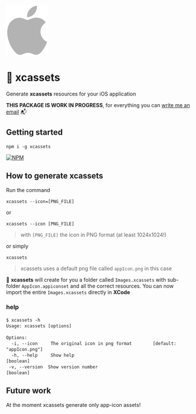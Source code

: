 ![](assets/apple_logo.png)

# 📲 xcassets

Generate **xcassets** resources for your iOS application

**THIS PACKAGE IS WORK IN PROGRESS**, for everything you can [write me an email] 📬

## Getting started

```
npm i -g xcassets
```

[![NPM](https://nodei.co/npm/xcassets.png?compact=true)](https://www.npmjs.com/package/xcassets)

## How to generate xcassets

Run the command

```
xcassets --icon=[PNG_FILE]
```

or

```
xcassets --icon [PNG_FILE]
```

[write me an email]: mailto:matteo@manzinello.dev

> with `[PNG_FILE]` the icon in PNG format (at least 1024x1024!)

or simply

```
xcassets
```

> xcassets uses a default png file called `appIcon.png` in this case

📲 **xcassets** will create for you a folder called `Images.xcassets` with sub-folder `AppIcon.appiconset` and all the correct resources. You can now import the entire `Images.xcassets` directly in **XCode**

### help

```
$ xcassets -h
Usage: xcassets [options]

Options:
  -i, --icon     The original icon in png format        [default: "appIcon.png"]
  -h, --help     Show help                                             [boolean]
 -v, --version  Show version number                                   [boolean]
```

## Future work

At the moment xcassets generate only app-icon assets!
